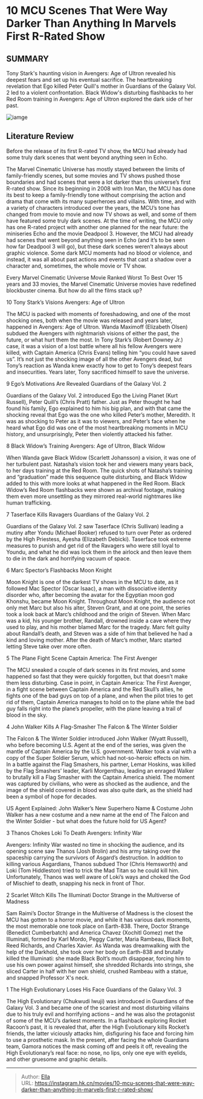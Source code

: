 # 10 MCU Scenes That Were Way Darker Than Anything In Marvels First R-Rated Show


## SUMMARY 


 Tony Stark&#39;s haunting vision in Avengers: Age of Ultron revealed his deepest fears and set up his eventual sacrifice. 
 The heartbreaking revelation that Ego killed Peter Quill&#39;s mother in Guardians of the Galaxy Vol. 2 led to a violent confrontation. 
 Black Widow&#39;s disturbing flashbacks to her Red Room training in Avengers: Age of Ultron explored the dark side of her past. 

![iamge](https://static1.srcdn.com/wordpress/wp-content/uploads/2024/01/high-evolutionary-in-guardians-of-the-galaxy-2-scarlet-witch-in-doctor-strange-2-and-thanos-in-infinity-war.jpeg)

## Literature Review

Before the release of its first R-rated TV show, the MCU had already had some truly dark scenes that went beyond anything seen in Echo. 




The Marvel Cinematic Universe has mostly stayed between the limits of family-friendly scenes, but some movies and TV shows pushed those boundaries and had scenes that were a lot darker than this universe’s first R-rated show. Since its beginning in 2008 with Iron Man, the MCU has done its best to keep a family-friendly tone without comprising the action and drama that come with its many superheroes and villains. With time, and with a variety of characters introduced over the years, the MCU’s tone has changed from movie to movie and now TV shows as well, and some of them have featured some truly dark scenes.
At the time of writing, the MCU only has one R-rated project with another one planned for the near future: the miniseries Echo and the movie Deadpool 3. However, the MCU had already had scenes that went beyond anything seen in Echo (and it’s to be seen how far Deadpool 3 will go), but these dark scenes weren’t always about graphic violence. Some dark MCU moments had no blood or violence, and instead, it was all about past actions and events that cast a shadow over a character and, sometimes, the whole movie or TV show.
            
 
 Every Marvel Cinematic Universe Movie Ranked Worst To Best 
Over 15 years and 33 movies, the Marvel Cinematic Universe movies have redefined blockbuster cinema. But how do all the films stack up?












 








 10  Tony Stark’s Visions 
Avengers: Age of Ultron


 







The MCU is packed with moments of foreshadowing, and one of the most shocking ones, both when the movie was released and years later, happened in Avengers: Age of Ultron. Wanda Maximoff (Elizabeth Olsen) subdued the Avengers with nightmarish visions of either the past, the future, or what hurt them the most. In Tony Stark’s (Robert Downey Jr.) case, it was a vision of a lost battle where all his fellow Avengers were killed, with Captain America (Chris Evans) telling him “you could have saved us”. It’s not just the shocking image of all the other Avengers dead, but Tony’s reaction as Wanda knew exactly how to get to Tony’s deepest fears and insecurities. Years later, Tony sacrificed himself to save the universe.





 9  Ego’s Motivations Are Revealed 
Guardians of the Galaxy Vol. 2
        

Guardians of the Galaxy Vol. 2 introduced Ego the Living Planet (Kurt Russell), Peter Quill’s (Chris Pratt) father. Just as Peter thought he had found his family, Ego explained to him his big plan, and with that came the shocking reveal that Ego was the one who killed Peter’s mother, Meredith. It was as shocking to Peter as it was to viewers, and Peter’s face when he heard what Ego did was one of the most heartbreaking moments in MCU history, and unsurprisingly, Peter then violently attacked his father.





 8  Black Widow’s Training 
Avengers: Age of Ultron, Black Widow
        

When Wanda gave Black Widow (Scarlett Johansson) a vision, it was one of her turbulent past. Natasha’s vision took her and viewers many years back, to her days training at the Red Room. The quick shots of Natasha’s training and “graduation” made this sequence quite disturbing, and Black Widow added to this with more looks at what happened in the Red Room. Black Widow’s Red Room flashbacks were shown as archival footage, making them even more unsettling as they mirrored real-world nightmares like human trafficking.





 7  Taserface Kills Ravagers 
Guardians of the Galaxy Vol. 2
        

Guardians of the Galaxy Vol. 2 saw Taserface (Chris Sullivan) leading a mutiny after Yondu (Michael Rooker) refused to turn over Peter as ordered by the High Priestess, Ayesha (Elizabeth Debicki). Taserface took extreme measures to punish and get rid of the Ravagers who were still loyal to Youndu, and what he did was lock them in the airlock and then leave them to die in the dark and horrifying vacuum of space. 





 6  Marc Spector’s Flashbacks 
Moon Knight


 







Moon Knight is one of the darkest TV shows in the MCU to date, as it followed Mac Spector (Oscar Isaac), a man with dissociative identity disorder who, after becoming the avatar for the Egyptian moon god Khonshu, became Moon Knight. Throughout Moon Knight, the audience not only met Marc but also his alter, Steven Grant, and at one point, the series took a look back at Marc’s childhood and the origin of Steven. When Marc was a kid, his younger brother, Randall, drowned inside a cave where they used to play, and his mother blamed Marc for the tragedy. Marc felt guilty about Randall’s death, and Steven was a side of him that believed he had a kind and loving mother. After the death of Marc’s mother, Marc started letting Steve take over more often. 





 5  The Plane Fight Scene 
Captain America: The First Avenger
        

The MCU sneaked a couple of dark scenes in its first movies, and some happened so fast that they were quickly forgotten, but that doesn’t make them less disturbing. Case in point, in Captain America: The First Avenger, in a fight scene between Captain America and the Red Skull’s allies, he fights one of the bad guys on top of a plane, and when the pilot tries to get rid of them, Captain America manages to hold on to the plane while the bad guy falls right into the plane’s propeller, with the plane leaving a trail of blood in the sky.





 4  John Walker Kills A Flag-Smasher 
The Falcon &amp; The Winter Soldier
        

The Falcon &amp; The Winter Soldier introduced John Walker (Wyatt Russell), who before becoming U.S. Agent at the end of the series, was given the mantle of Captain America by the U.S. government. Walker took a vial with a copy of the Super Soldier Serum, which had not-so-heroic effects on him. In a battle against the Flag Smashers, his partner, Lemar Hoskins, was killed by the Flag Smashers’ leader, Karli Morgenthau, leading an enraged Walker to brutally kill a Flag Smasher with the Captain America shield. The moment was captured by civilians, who were as shocked as the audience, and the image of the shield covered in blood was also quite dark, as the shield had been a symbol of hope for decades.
            
 
 US Agent Explained: John Walker’s New Superhero Name &amp; Costume 
John Walker has a new costume and a new name at the end of The Falcon and the Winter Soldier - but what does the future hold for US Agent?








 3  Thanos Chokes Loki To Death 
Avengers: Infinity War
        

Avengers: Infinity War wasted no time in shocking the audience, and its opening scene saw Thanos (Josh Brolin) and his army taking over the spaceship carrying the survivors of Asgard’s destruction. In addition to killing various Asgardians, Thanos subdued Thor (Chris Hemsworth) and Loki (Tom Hiddleston) tried to trick the Mad Titan so he could kill him. Unfortunately, Thanos was well aware of Loki’s ways and choked the God of Mischief to death, snapping his neck in front of Thor.





 2  Scarlet Witch Kills The Illuminati 
Doctor Strange in the Multiverse of Madness


 







Sam Raimi’s Doctor Strange in the Multiverse of Madness is the closest the MCU has gotten to a horror movie, and while it has various dark moments, the most memorable one took place on Earth-838. There, Doctor Strange (Benedict Cumberbatch) and America Chavez (Xochitl Gomez) met the Illuminati, formed by Karl Mordo, Peggy Carter, Maria Rambeau, Black Bolt, Reed Richards, and Charles Xavier. As Wanda was dreamwalking with the help of the Darkhold, she took over her body on Earth-838 and brutally killed the Illuminati: she made Black Bolt’s mouth disappear, forcing him to use his own power against himself, she shredded Richards into strings, she sliced Carter in half with her own shield, crushed Rambeau with a statue, and snapped Professor X&#39;s neck. 





 1  The High Evolutionary Loses His Face 
Guardians of the Galaxy Vol. 3
        

The High Evolutionary (Chukwudi Iwuji) was introduced in Guardians of the Galaxy Vol. 3 and became one of the scariest and most disturbing villains due to his truly evil and horrifying actions – and he was also the protagonist of some of the MCU’s darkest moments. In a flashback exploring Rocket Racoon’s past, it is revealed that, after the High Evolutionary kills Rocket’s friends, the latter viciously attacks him, disfiguring his face and forcing him to use a prosthetic mask. In the present, after facing the whole Guardians team, Gamora notices the mask coming off and peels it off, revealing the High Evolutionary’s real face: no nose, no lips, only one eye with eyelids, and other gruesome and graphic details. 

---

> Author: [Ella](https://instagram.hk.cn/)  
> URL: https://instagram.hk.cn/movies/10-mcu-scenes-that-were-way-darker-than-anything-in-marvels-first-r-rated-show/  

